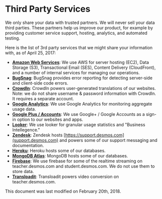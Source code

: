 # Third Party Services

We only share your data with trusted partners. We will never sell your data third parties. These partners help us improve our product, for example by providing customer service support, hosting, analytics, and automated testing.

Here is the list of 3rd party services that we might share your information with, as of April 25, 2017:

- **[Amazon Web Services](https://aws.amazon.com)**: We use AWS for server hosting (EC2), Data Storage (S3), Transactional Email (SES), Content Delivery (CloudFront), and a number of internal services for managing our operations.
- **[BugSnag](https://www.bugsnag.com)**: BugSnag provides error reporting for detecting server-side and client-side code errors.
- **[CrowdIn](https://crowdin.net/)**: CrowdIn powers user-generated translations of our websites. Note: we do not share username & password information with CrowdIn. It requires a separate account.
- **[Google Analytics](https://www.google.com/analytics/)**: We use Google Analytics for monitoring aggregate usage data.
- **[Google Plus / Accounts](https://plus.google.com/)**: We use Google+ / Google Accounts as a sign-in option to our websites and apps.
- **[Looker](https://looker.com/)**: We use looker for granular usage statistics and "Business Intellegence."
- **[Zendesk](https://zendesk.com)**: Zendesk hosts [https://support.desmos.com](support.desmos.com) and powers some of our support messaging and documentation.
- **[Heroku](http://heroku.com/)**: Heroku hosts some of our databases.
- **[MongoDB Atlas](https://www.mongodb.com/cloud/atlas)**: MongoDB hosts some of our databases.
- **[Firebase](https://firebase.google.com/)**: We use firebase for some of the realtime streaming on teacher.desmos.com and student.desmos.com. We do not use them to store data.
- **[Transloadit](https://transloadit.com/)**: Transloadit powers video conversion on teacher.desmos.com.

This document was last modified on February 20th, 2018.
